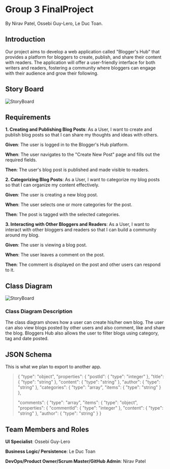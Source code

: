 # Group 3 FinalProject
By Nirav Patel, Ossebi Guy-Lero, Le Duc Toan.

## Introduction
Our project aims to develop a web application called "Blogger's Hub" that provides a platform for bloggers to create, publish, and share their content with readers. The application will offer a user-friendly interface for both writers and readers, fostering a community where bloggers can engage with their audience and grow their following. 

## Story Board
![StoryBoard](https://github.com/patel6nr/Group3FinalProject/assets/122308867/c9d79d32-4251-4b25-ad7c-12f7d1985363)

## Requirements
 
**1. Creating and Publishing Blog Posts**: As a User, I want to create and publish blog posts so that I can share my thoughts and ideas with others.
   
**Given**: The user is logged in to the Blogger's Hub platform.

**When**: The user navigates to the "Create New Post" page and fills out the required fields.

**Then**: The user's blog post is published and made visible to readers. 

**2. Categorizing Blog Posts**: As a User, I want to categorize my blog posts so that I can organize my content effectively. 

**Given**: The user is creating a new blog post.

**When**: The user selects one or more categories for the post. 

**Then**: The post is tagged with the selected categories. 

**3. Interacting with Other Bloggers and Readers**: As a User, I want to interact with other bloggers and readers so that I can build a 	community around my blog. 

**Given**: The user is viewing a blog post. 

**When**: The user leaves a comment on the post.

**Then**: The comment is displayed on the post and other users can respond to it. 

## Class Diagram
![StoryBoard](https://github.com/patel6nr/Group3FinalProject/assets/122308867/22f75fe5-e43e-411f-bd4b-91e01be0098a) 
### Class Diagram Description 
The class diagram shows how a user can create his/her own blog. The user can also view blogs posted by other users and also comment, like and share the blog.
Bloggers Hub also allows the user to filter blogs using category, tag and date posted.

## JSON Schema
This is what we plan to export to another app.

>{ 
>  "type": "object", 
>  "properties": { 
>    "postId": { "type": "integer" }, 
>    "title": { "type": "string" }, 
>    "content": { "type": "string" }, 
>    "author": { "type": "string" }, 
>    "categories": { 
>      "type": "array", 
>      "items": { "type": "string" } 
>    },
>
>    "comments": { 
>      "type": "array", 
>      "items": { 
>       "type": "object",
>        "properties": { 
>         "commentId": { "type": "integer" }, 
>         "content": { "type": "string" }, 
>         "author": { "type": "string" } 
>    } 


## Team Members and Roles
**UI Specialist**: Ossebi Guy-Lero

**Business Logic/ Persistence**: Le Duc Toan

**DevOps/Product Owner/Scrum Master/GitHub Admin**: Nirav Patel






